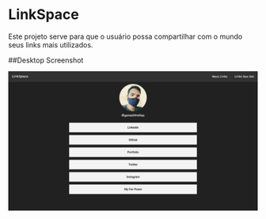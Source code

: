 # LinkSpace
Este projeto serve para que o usuário possa compartilhar com o mundo seus links mais utilizados.

##Desktop Screenshot

![Alt image](img/desktop-ss.png?raw=true "Desktop Screenshot")
